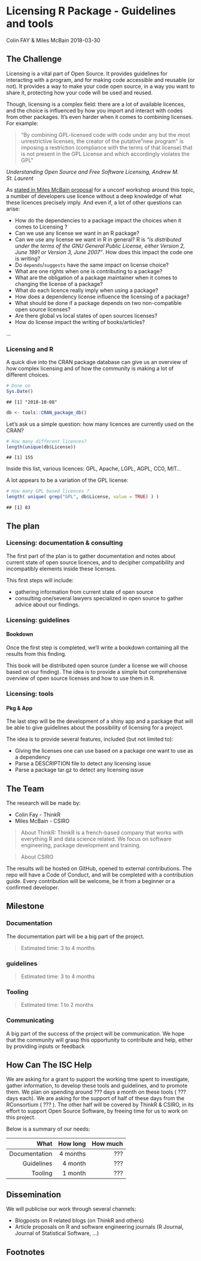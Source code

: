 Licensing R Package - Guidelines and tools
================
Colin FAY & Miles McBain
2018-03-30

## The Challenge

Licensing is a vital part of Open Source. It provides guidelines for
interacting with a program, and for making code accessible and reusable
(or not). It provides a way to make your code open source, in a way you
want to share it, protecting how your code will be used and reused.

Though, licensing is a complex field: there are a lot of available
licences, and the choice is influenced by how you import and interact
with codes from other packages. It’s even harder when it comes to
combining licenses. For example:

> “By combining GPL-licensed code with code under any but the most
> unrestrictive licenses, the creator of the putative”new program" is
> imposing a restriction (compliance with the terms of that license)
> that is not present in the GPL License and which accordingly violates
> the GPL"

*Understanding Open Source and Free Software Licensing, Andrew M.
St. Laurent*

As [stated in Miles McBain
proposal](https://github.com/ropensci/unconf17/issues/32) for a unconf
workshop around this topic, a number of developers use licence without a
deep knowledge of what these licences precisely imply. And even if, a
lot of other questions can arise:

  - How do the dependencies to a package impact the choices when it
    comes to Licensing ?  
  - Can we use any license we want in an R package?
  - Can we use any license we want in R in general? R is *“is
    distributed under the terms of the GNU General Public License,
    either Version 2, June 1991 or Version 3, June 2007”*. How does this
    impact the code one is writing?
  - Do `depends`/`suggests` have the same impact on license choice?
  - What are one rights when one is contributing to a package?
  - What are the obligation of a package maintainer when it comes to
    changing the license of a package?
  - What do each licence really imply when using a package?  
  - How does a dependency license influence the licensing of a package?
  - What should be done if a package depends on two non-compatible open
    source licenses?
  - Are there global vs local states of open sources licenses?
  - How do license impact the writing of books/articles?

…

### Licensing and R

A quick dive into the CRAN package database can give us an overview of
how complex licensing and of how the community is making a lot of
different choices.

``` r
# Done on
Sys.Date()
```

    ## [1] "2018-10-08"

``` r
db <- tools::CRAN_package_db()
```

Let’s ask us a simple question: how many licences are currently used on
the CRAN?

``` r
# How many different licences? 
length(unique(db$License))
```

    ## [1] 155

Inside this list, various licences: GPL, Apache, LGPL, AGPL, CC0, MIT…

A lot appears to be a variation of the GPL license:

``` r
# How many GPL based licences ? 
length( unique( grep("GPL", db$License, value = TRUE) ) )
```

    ## [1] 83

## The plan

### Licensing: documentation & consulting

The first part of the plan is to gather documentation and notes about
current state of open source licences, and to decipher compatibility and
incompatibly elements inside these licenses.

This first steps will include:

  - gathering information from current state of open source
  - consulting one/several lawyers specialized in open source to gather
    advice about our findings.

### Licensing: guidelines

#### Bookdown

Once the first step is completed, we’ll write a bookdown containing all
the results from this finding.

This book will be distributed open source (under a license we will
choose based on our finding). The idea is to provide a simple but
comprehensive overview of open source licenses and how to use them in R.

### Licensing: tools

#### Pkg & App

The last step will be the development of a shiny app and a package that
will be able to give guidelines about the possibility of licensing for a
project.

The idea is to provide several features, included (but not limited to):

  - Giving the licenses one can use based on a package one want to use
    as a dependency
  - Parse a DESCRIPTION file to detect any licensing issue
  - Parse a package tar.gz to detect any licensing issue

## The Team

The research will be made by:

  - Colin Fay - ThinkR
  - Miles McBain - CSIRO

> About ThinkR: ThinkR is a french-based company that works with
> everything R and data science related. We focus on software
> engineering, package development and training.

> About CSIRO

The results will be hosted on GitHub, opened to external contributions.
The repo will have a Code of Conduct, and will be completed with a
contribution guide. Every contribution will be welcome, be it from a
beginner or a confirmed developer.

## Milestone

### Documentation

The documentation part will be a big part of the project.

> Estimated time: 3 to 4 months

### guidelines

> Estimated time: 3 to 4 months

### Tooling

> Estimated time: 1 to 2 months

### Communicating

A big part of the success of the project will be communication. We hope
that the community will grasp this opportunity to contribute and help,
either by providing inputs or feedback

## How Can The ISC Help

We are asking for a grant to support the working time spent to
investigate, gather information, to develop these tools and guidelines,
and to promote them. We plan on spending around ??? days a month on
these tools ( ??? days each). We are asking for the support of half of
these days from the RConsortium ( ??? ). The other half will be covered
by ThinkR & CSIRO, in its effort to support Open Source Software, by
freeing time for us to work on this project.

Below is a summary of our needs:

|          What | How long | How much |
| ------------: | -------: | -------: |
| Documentation | 4 months |      ??? |
|    Guidelines |  4 month |      ??? |
|       Tooling |  1 month |      ??? |

## Dissemination

We will publicise our work through several channels:

  - Blogposts on R related blogs (on ThinkR and others)
  - Article proposals on R and software engineering journals (R Journal,
    Journal of Statistical Software, …)

## Footnotes
